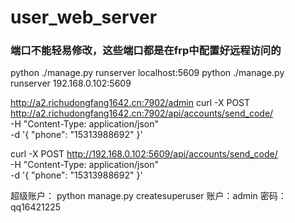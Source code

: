 # user_web_server


### 端口不能轻易修改，这些端口都是在frp中配置好远程访问的
python ./manage.py runserver  localhost:5609
python ./manage.py runserver  192.168.0.102:5609

http://a2.richudongfang1642.cn:7902/admin
curl -X POST http://a2.richudongfang1642.cn:7902/api/accounts/send_code/ \
  -H "Content-Type: application/json" \
  -d '{
    "phone": "15313988692"
  }'

curl -X POST http://192.168.0.102:5609/api/accounts/send_code/ \
  -H "Content-Type: application/json" \
  -d '{
    "phone": "15313988692"
  }'

超级账户：
python manage.py createsuperuser
账户：admin   密码：qq16421225


